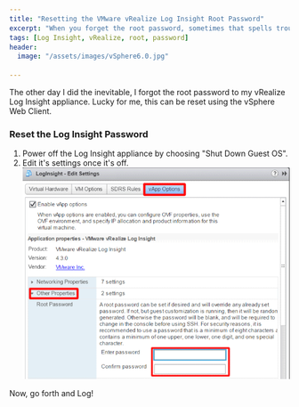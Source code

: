 ```yaml
---
title: "Resetting the VMware vRealize Log Insight Root Password"
excerpt: "When you forget the root password, sometimes that spells trouble. Other times, you are given a chance to reset it."
tags: [Log Insight, vRealize, root, password]
header:
  image: "/assets/images/vSphere6.0.jpg"

---
```


The other day I did the inevitable, I forgot the root password to my vRealize Log Insight appliance. Lucky for me, this can be reset using the vSphere Web Client.

### Reset the Log Insight Password
1. Power off the Log Insight appliance by choosing "Shut Down Guest OS".
2. Edit it's settings once it's off.
![vApp Options](/assets/images/vApp_Options.gif)

Now, go forth and Log!
